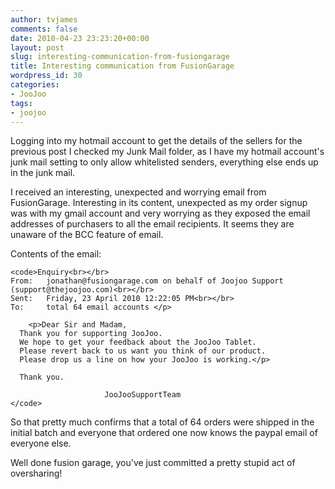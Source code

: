 ```yaml
---
author: tvjames
comments: false
date: 2010-04-23 23:23:20+00:00
layout: post
slug: interesting-communication-from-fusiongarage
title: Interesting communication from FusionGarage
wordpress_id: 30
categories:
- JooJoo
tags:
- joojoo
---
```


Logging into my hotmail account to get the details of the sellers for the previous post I checked my Junk Mail folder, as I have my hotmail account's junk mail setting to only allow whitelisted senders, everything else ends up in the junk mail.





I received an interesting, unexpected and worrying email from FusionGarage. Interesting in its content, unexpected as my order signup was with my gmail account and very worrying as they exposed the email addresses of purchasers to all the email recipients. It seems they are unaware of the BCC feature of email.





Contents of the email:



	
    
    <code>Enquiry‏<br></br>
    From:   jonathan@fusiongarage.com on behalf of Joojoo Support (support@thejoojoo.com)<br></br>
    Sent:   Friday, 23 April 2010 12:22:05 PM<br></br>
    To:     total 64 email accounts </p>
    
    	<p>Dear Sir and Madam,
      Thank you for supporting JooJoo.
      We hope to get your feedback about the JooJoo Tablet.
      Please revert back to us want you think of our product.
      Please drop us a line on how your JooJoo is working.</p>
    
      Thank you.
    
                         JooJooSupportTeam
    </code>





So that pretty much confirms that a total of 64 orders were shipped in the initial batch and everyone that ordered one now knows the paypal email of everyone else.





Well done fusion garage, you've just committed a pretty stupid act of oversharing!
